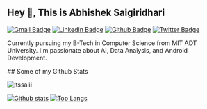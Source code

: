## Hey 👋, This is Abhishek Saigiridhari
[![Gmail Badge](https://img.shields.io/badge/-abhisheksaigiridhari@gmail.com-c14438?style=flat&logo=Gmail&logoColor=white&link=mailto:abhisheksaigiridhari@gmail.com)](mailto:abhisheksaigiridhari@gmail.com) 
[![Linkedin Badge](https://img.shields.io/badge/-abhisheksaigiridhari-0072b1?style=flat&logo=Linkedin&logoColor=white&link=https://www.linkedin.com/in/abhisheksaigiridhari/)](https://www.linkedin.com/in/abhisheksaigiridhari/) [![Github Badge](https://img.shields.io/badge/-itssaiii-grey?style=flat&logo=github&logoColor=white&link=https://github.com/itssaiii/)](https://www.github.com/itssaiii/) [![Twitter Badge](https://img.shields.io/badge/-itssaiiii-00acee?style=flat&logo=twitter&logoColor=white&link=https://twitter.com/itssaiiii/)](https://www.twitter.com/itssaiiii/) <p align='left'>Currently pursuing my B-Tech in Computer Science from MIT ADT University. I'm passionate about AI, Data Analysis, and Android Development.
</p>
## Some of my Github Stats
<p align=left> <img src=https://komarev.com/ghpvc/?username=itssaiii alt=itssaiii /> </p>

[![Github stats](https://github-readme-stats.vercel.app/api?username=itssaiii&show_icons=true&&theme=merko&include_all_commits=true)](https://github.com/itssaiii/github-readme-stats)
[![Top Langs](https://github-readme-stats.vercel.app/api/top-langs/?username=itssaiii&layout=compact)](https://github.com/itssaiii/github-readme-stats)
